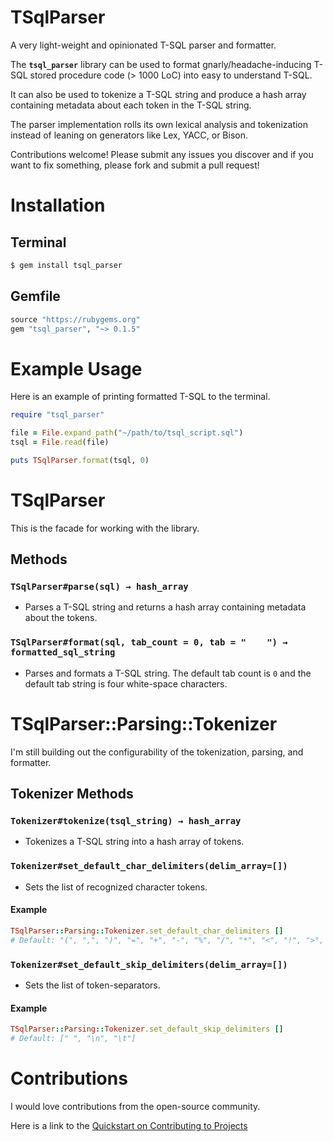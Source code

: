 # TSqlParser

A very light-weight and opinionated T-SQL parser and formatter.

The **`tsql_parser`** library can be used to format gnarly/headache-inducing T-SQL stored procedure code (> 1000 LoC) into easy to understand T-SQL. 

It can also be used to tokenize a T-SQL string and produce a hash array containing metadata about each token in the T-SQL string.

The parser implementation rolls its own lexical analysis and tokenization instead of leaning on generators like Lex, YACC, or Bison.

Contributions welcome! Please submit any issues you discover and if you want to fix something, please fork and submit a pull request!

# Installation

## Terminal

```bash
$ gem install tsql_parser
```

## Gemfile

```ruby
source "https://rubygems.org"
gem "tsql_parser", "~> 0.1.5"
```

# Example Usage

Here is an example of printing formatted T-SQL to the terminal.
```ruby
require "tsql_parser"

file = File.expand_path("~/path/to/tsql_script.sql")
tsql = File.read(file)

puts TSqlParser.format(tsql, 0)
```

# TSqlParser

This is the facade for working with the library.

## Methods

### `TSqlParser#parse(sql) → hash_array`

- Parses a T-SQL string and returns a hash array containing metadata about the tokens.

### `TSqlParser#format(sql, tab_count = 0, tab = "    ") → formatted_sql_string`

- Parses and formats a T-SQL string. The default tab count is `0` and the default tab string is four white-space characters.

# TSqlParser::Parsing::Tokenizer

I'm still building out the configurability of the tokenization, parsing, and formatter.

## Tokenizer Methods

### `Tokenizer#tokenize(tsql_string) → hash_array`

- Tokenizes a T-SQL string into a hash array of tokens.

### `Tokenizer#set_default_char_delimiters(delim_array=[])`

- Sets the list of recognized character tokens.

#### Example
```ruby
TSqlParser::Parsing::Tokenizer.set_default_char_delimiters [] 
# Default: "(", ",", ")", "=", "+", "-", "%", "/", "*", "<", "!", ">", "'", "[", "]", ";"]
```

### `Tokenizer#set_default_skip_delimiters(delim_array=[])`

* Sets the list of token-separators.

#### Example
```ruby
TSqlParser::Parsing::Tokenizer.set_default_skip_delimiters [] 
# Default: [" ", "\n", "\t"]
```

# Contributions

I would love contributions from the open-source community. 

Here is a link to the [Quickstart on Contributing to Projects](https://docs.github.com/en/get-started/quickstart/contributing-to-projects)